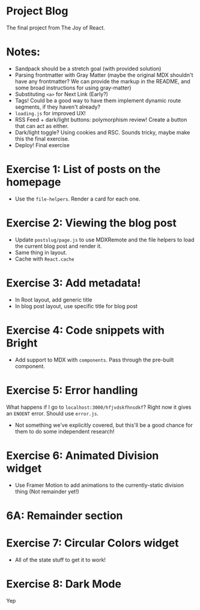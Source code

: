 # Project Blog

The final project from The Joy of React.

# Notes:

- Sandpack should be a stretch goal (with provided solution)
- Parsing frontmatter with Gray Matter (maybe the original MDX shouldn't have any frontmatter? We can provide the markup in the README, and some broad instructions for using gray-matter)
- Substituting `<a>` for Next Link (Early?)
- Tags! Could be a good way to have them implement dynamic route segments, if they haven't already?
- `loading.js` for improved UX!
- RSS Feed + dark/light buttons: polymorphism review! Create a button that can act as either.
- Dark/light toggle? Using cookies and RSC. Sounds tricky, maybe make this the final exercise.
- Deploy! Final exercise

# Exercise 1: List of posts on the homepage

- Use the `file-helpers`. Render a card for each one.

# Exercise 2: Viewing the blog post

- Update `postslug/page.js` to use MDXRemote and the file helpers to load the current blog post and render it.
- Same thing in layout.
- Cache with `React.cache`

# Exercise 3: Add metadata!

- In Root layout, add generic title
- In blog post layout, use specific title for blog post

# Exercise 4: Code snippets with Bright

- Add support to MDX with `components`. Pass through the pre-built component.

# Exercise 5: Error handling

What happens if I go to `localhost:3000/hfjvdskfhnsdkf`? Right now it gives an `ENOENT` error. Should use `error.js`.

- Not something we've explicitly covered, but this'll be a good chance for them to do some independent research!

# Exercise 6: Animated Division widget

- Use Framer Motion to add animations to the currently-static division thing (Not remainder yet!)

# 6A: Remainder section

# Exercise 7: Circular Colors widget

- All of the state stuff to get it to work!

# Exercise 8: Dark Mode

Yep
